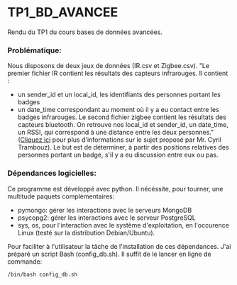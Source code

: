 # TP1_BD_AVANCEE
Rendu du TP1 du cours bases de données avancées.
### Problématique:
Nous disposons de deux jeux de données (IR.csv et Zigbee.csv).
"Le premier fichier IR contient les résultats des capteurs infrarouges.
Il contient :
- un sender_id et un local_id, les identifiants des personnes portant les badges
- un date_time correspondant au moment où il y a eu contact entre les badges
infrarouges.
Le second fichier zigbee contient les résultats des capteurs bluetooth. On retrouve nos local_id et
sender_id,
un date_time, un RSSI, qui correspond à une distance entre les deux personnes." ([Cliquez ici](http://cours-express.fr/cherche-cours-exercices/lire-sujet-cours.php?id_sujet_a_lire=233) pour plus d'informations sur le sujet proposé par Mr. Cyril Trambouz).
Le but est de déterminer, à partir des positions relatives des personnes portant un badge, s'il y a eu discussion entre eux ou pas.

### Dépendances logicielles:
Ce programme est développé avec python. Il nécéssite, pour tourner, une multitude paquets complémentaires:
- pymongo: gérer les interactions avec le serveurs MongoDB
- psycopg2: gérer les interactions avec le serveur PostgreSQL
- sys, os, pour l'interaction avec le système d'exploitation, en l'occurence Linux (testé sur la distribution Debian/Ubuntu).

 Pour faciliter à l'utilisateur la tâche de l'installation de ces dépendances. J'ai préparé un script Bash (config_db.sh). Il suffit de le lancer en ligne de commande:
```
/bin/bash config_db.sh
```

